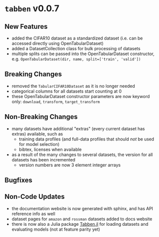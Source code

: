 # `tabben` v0.0.7

## New Features
- added the CIFAR10 dataset as a standardized dataset (i.e. can be accessed directly using OpenTabularDataset)
- added a DatasetCollection class for bulk processing of datasets
- multiple splits can be passed into the OpenTabularDataset constructor, e.g. `OpenTabularDataset(dir, name, split=['train', 'valid'])`

## Breaking Changes
- removed the `TabularCIFAR10Dataset` as it is no longer needed
- categorical columns for all datasets start counting at 0
- these OpenTabularDataset constructor parameters are now keyword only: `download`, `transform`, `target_transform`

## Non-Breaking Changes
- many datasets have additional "extras" (every current dataset has extras) available, such as
  - training data profiles (and full-data profiles that should *not* be used for model selection)
  - bibtex, licenses when available
- as a result of the many changes to several datasets, the version for all datasets has been incremented
  - version numbers are now 3 element integer arrays

## Bugfixes


## Non-Code Updates
- the documentation website is now generated with sphinx, and has API reference info as well
- dataset pages for `amazon` and `rossman` datasets added to docs website
- there is now also a Julia package [Tabben.jl](https://umd-otb.github.io/Tabben.jl/latest/) for loading datasets and evaluating models (not at feature parity yet)
